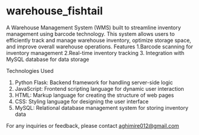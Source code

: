 # warehouse_fishtail
A Warehouse Management System (WMS) built to streamline inventory management using barcode technology. This system allows users to efficiently track and manage warehouse inventory, optimize storage space, and improve overall warehouse operations.
Features
1.Barcode scanning for inventory management
2.Real-time inventory tracking
3. Integration with MySQL database for data storage

Technologies Used
1. Python Flask: Backend framework for handling server-side logic
2. JavaScript: Frontend scripting language for dynamic user interaction
3. HTML: Markup language for creating the structure of web pages
4. CSS: Styling language for designing the user interface
5. MySQL: Relational database management system for storing inventory data


For any inquiries or feedback, please contact aghimire012@gmail.com


